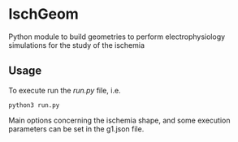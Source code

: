 # IschGeom
Python module to build geometries to perform electrophysiology simulations for the study of the ischemia

## Usage
To execute run the _run.py_ file, i.e.


    python3 run.py


Main options concerning the ischemia shape, and some execution parameters can be set in the g1.json file.
